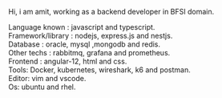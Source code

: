 Hi, i am amit, working as a backend developer in BFSI domain. 

Language known : javascript and typescript.  
Framework/library : nodejs, express.js and nestjs.  
Database : oracle, mysql ,mongodb and redis.  
Other techs : rabbitmq, grafana and prometheus.  
Frontend : angular-12, html and css.  
Tools: Docker, kubernetes, wireshark, k6 and postman.  
Editor: vim and vscode.  
Os: ubuntu and rhel.  


<!---
amitagarwal-dev/amitagarwal-dev is a ✨ special ✨ repository because its `README.md` (this file) appears on your GitHub profile.
You can click the Preview link to take a look at your changes.
--->
